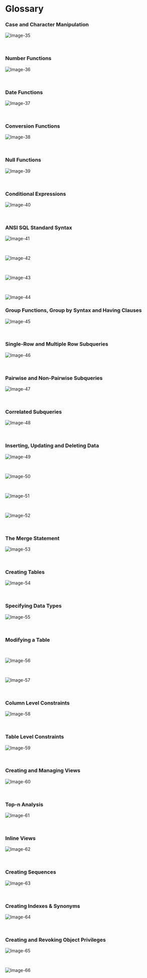 # Glossary

### Case and Character Manipulation

![Image-35](.\assets\Image-35.png)

<br>

### Number Functions

![Image-36](.\assets\Image-36.png)

<br>

### Date Functions

![Image-37](.\assets\Image-37.png)

<br>

### Conversion Functions

![Image-38](.\assets\Image-38.png)

<br>

### Null Functions

![Image-39](.\assets\Image-39.png)

<br>

### Conditional Expressions

![Image-40](.\assets\Image-40.png)

<br>

### ANSI SQL Standard Syntax

![Image-41](.\assets\Image-41.png)

<br>

![Image-42](.\assets\Image-42.png)

<br>

![Image-43](.\assets\Image-43.png)

<br>

![Image-44](.\assets\Image-44.png)

### Group Functions, Group by Syntax and Having Clauses

![Image-45](.\assets\Image-45.png)

<br>

### Single-Row and Multiple Row Subqueries

![Image-46](.\assets\Image-46.png)

<br>

### Pairwise and Non-Pairwise Subqueries

![Image-47](.\assets\Image-47.png)

<br>

### Correlated Subqueries

![Image-48](.\assets\Image-48.png)

<br>

### Inserting, Updating and Deleting Data

![Image-49](.\assets\Image-49.png)

<br>

![Image-50](.\assets\Image-50.png)

<br>

![Image-51](.\assets\Image-51.png)

<br>

![Image-52](.\assets\Image-52.png)

<br>

### The Merge Statement

![Image-53](.\assets\Image-53.png)

<br>

### Creating Tables

![Image-54](.\assets\Image-54.png)

<br>

### Specifying Data Types

![Image-55](.\assets\Image-55.png)

<br>

### Modifying a Table

<br>

![Image-56](.\assets\Image-56.png)

<br>

![Image-57](.\assets\Image-57.png)

<br>

### Column Level Constraints

![Image-58](.\assets\Image-58.png)

<br>

### Table Level Constraints

![Image-59](.\assets\Image-59.png)

<br>

### Creating and Managing Views

![Image-60](.\assets\Image-60.png)

<br>

### Top-n Analysis

![Image-61](.\assets\Image-61.png)

<br>

### Inline Views

![Image-62](.\assets\Image-62.png)

<br>

### Creating Sequences

![Image-63](.\assets\Image-63.png)

<br>

### Creating Indexes & Synonyms

![Image-64](.\assets\Image-64.png)

<br>

### Creating and Revoking Object Privileges

![Image-65](.\assets\Image-65.png)

<br>

![Image-66](.\assets\Image-66.png)